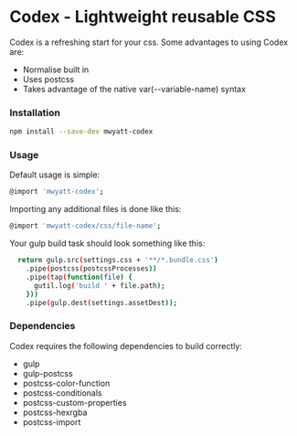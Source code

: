 # Codex - Lightweight reusable CSS
Codex is a refreshing start for your css. Some advantages to using Codex are:
- Normalise built in
- Uses postcss
- Takes advantage of the native var(--variable-name) syntax
### Installation
```sh
npm install --save-dev mwyatt-codex
```
### Usage
Default usage is simple:
```sh
@import 'mwyatt-codex';
```
Importing any additional files is done like this:
```sh
@import 'mwyatt-codex/css/file-name';
```
Your gulp build task should look something like this:
```sh
  return gulp.src(settings.css + '**/*.bundle.css')
    .pipe(postcss(postcssProcesses))
    .pipe(tap(function(file) {
      gutil.log('build ' + file.path);
    }))
    .pipe(gulp.dest(settings.assetDest));
```

### Dependencies
Codex requires the following dependencies to build correctly:
- gulp
- gulp-postcss
- postcss-color-function
- postcss-conditionals
- postcss-custom-properties
- postcss-hexrgba
- postcss-import
